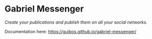# Gabriel Messenger

*Create your publications and publish them on all your social networks.*

Documentation here: https://guibos.github.io/gabriel-messenger/